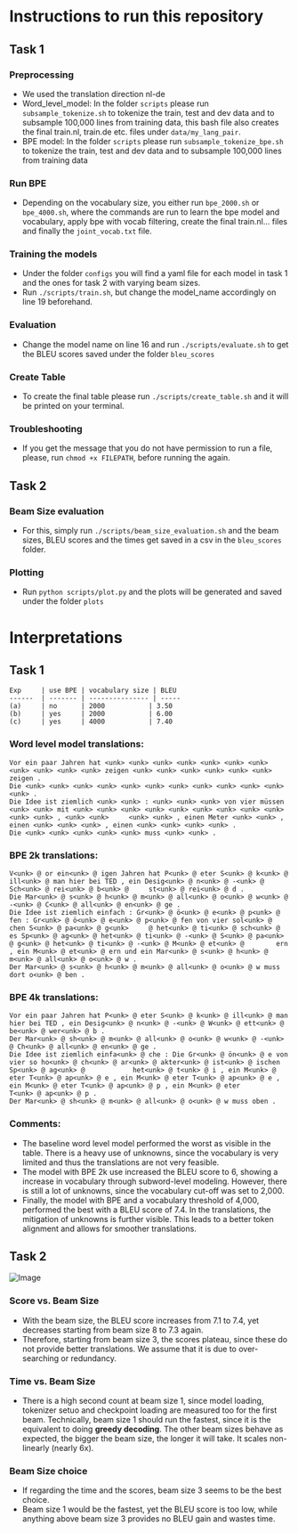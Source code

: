 # Instructions to run this repository

## Task 1
### Preprocessing
- We used the translation direction nl-de
- Word_level_model: In the folder `scripts` please run `subsample_tokenize.sh` to tokenize the train, test and dev data and to subsample 100,000 lines from training data, this bash file also creates the final train.nl, train.de etc. files under `data/my_lang_pair`.
- BPE model: In the folder `scripts` please run `subsample_tokenize_bpe.sh` to tokenize the train, test and dev data and to subsample 100,000 lines from training data

### Run BPE
- Depending on the vocabulary size, you either run `bpe_2000.sh` or `bpe_4000.sh`, where the commands are run to learn the bpe model and vocabulary, apply bpe with vocab filtering, create the final train.nl... files and finally the `joint_vocab.txt` file.

### Training the models
- Under the folder `configs` you will find a yaml file for each model in task 1 and the ones for task 2 with varying beam sizes.
- Run `./scripts/train.sh`, but change the model_name accordingly on line 19 beforehand.

### Evaluation
- Change the model name on line 16 and run `./scripts/evaluate.sh` to get the BLEU scores saved under the folder `bleu_scores`

### Create Table
- To create the final table please run `./scripts/create_table.sh` and it will be printed on your terminal.

### Troubleshooting
- If you get the message that you do not have permission to run a file, please, run `chmod +x FILEPATH`, before running the again.


## Task 2
### Beam Size evaluation
- For this, simply run `./scripts/beam_size_evaluation.sh` and the beam sizes, BLEU scores and the times get saved in a csv in the `bleu_scores` folder.

### Plotting
- Run `python scripts/plot.py` and the plots will be generated and saved under the folder `plots`


# Interpretations

## Task 1
```
Exp     | use BPE | vocabulary size | BLEU 
------  | ------- | --------------- | -----
(a)     | no      | 2000           | 3.50 
(b)     | yes     | 2000           | 6.00 
(c)     | yes     | 4000           | 7.40
```

### Word level model translations:
    Vor ein paar Jahren hat <unk> <unk> <unk> <unk> <unk> <unk> <unk> <unk> <unk> <unk> <unk> zeigen <unk> <unk> <unk> <unk> <unk> <unk> zeigen .
    Die <unk> <unk> <unk> <unk> <unk> <unk> <unk> <unk> <unk> <unk> <unk> <unk> .
    Die Idee ist ziemlich <unk> <unk> : <unk> <unk> <unk> von vier müssen <unk> <unk> mit <unk> <unk> <unk> <unk> <unk> <unk> <unk> <unk> <unk> <unk> <unk> , <unk> <unk>     <unk> <unk> , einen Meter <unk> <unk> , einen <unk> <unk> <unk> , einen <unk> <unk> <unk> <unk> .
    Die <unk> <unk> <unk> <unk> <unk> muss <unk> <unk> .

### BPE 2k translations:
    V<unk> @ or ein<unk> @ igen Jahren hat P<unk> @ eter S<unk> @ k<unk> @ ill<unk> @ man hier bei TED , ein Desig<unk> @ n<unk> @ -<unk> @ Sch<unk> @ rei<unk> @ b<unk> @     st<unk> @ rei<unk> @ d .
    Die Mar<unk> @ s<unk> @ h<unk> @ m<unk> @ all<unk> @ o<unk> @ w<unk> @ -<unk> @ C<unk> @ all<unk> @ en<unk> @ ge .
    Die Idee ist ziemlich einfach : Gr<unk> @ ö<unk> @ e<unk> @ p<unk> @ fen : Gr<unk> @ ö<unk> @ e<unk> @ p<unk> @ fen von vier sol<unk> @ chen S<unk> @ pa<unk> @ g<unk>     @ het<unk> @ ti<unk> @ sch<unk> @ es Sp<unk> @ ag<unk> @ het<unk> @ ti<unk> @ -<unk> @ S<unk> @ pa<unk> @ g<unk> @ het<unk> @ ti<unk> @ -<unk> @ M<unk> @ et<unk> @        ern , ein M<unk> @ et<unk> @ ern und ein Mar<unk> @ s<unk> @ h<unk> @ m<unk> @ all<unk> @ o<unk> @ w .
    Der Mar<unk> @ s<unk> @ h<unk> @ m<unk> @ all<unk> @ o<unk> @ w muss dort o<unk> @ ben .

### BPE 4k translations:
    Vor ein paar Jahren hat P<unk> @ eter S<unk> @ k<unk> @ ill<unk> @ man hier bei TED , ein Desig<unk> @ n<unk> @ -<unk> @ W<unk> @ ett<unk> @ be<unk> @ wer<unk> @ b .
    Der Mar<unk> @ sh<unk> @ m<unk> @ all<unk> @ o<unk> @ w<unk> @ -<unk> @ Ch<unk> @ all<unk> @ en<unk> @ ge .
    Die Idee ist ziemlich einfa<unk> @ che : Die Gr<unk> @ ön<unk> @ e von vier so ho<unk> @ ch<unk> @ ar<unk> @ akter<unk> @ ist<unk> @ ischen Sp<unk> @ ag<unk> @            het<unk> @ t<unk> @ i , ein M<unk> @ eter T<unk> @ ap<unk> @ e , ein M<unk> @ eter T<unk> @ ap<unk> @ e , ein M<unk> @ eter T<unk> @ ap<unk> @ p , ein M<unk> @ eter       T<unk> @ ap<unk> @ p .
    Der Mar<unk> @ sh<unk> @ m<unk> @ all<unk> @ o<unk> @ w muss oben .

### Comments:
- The baseline word level model performed the worst as visible in the table. There is a heavy use of unknowns, since the vocabulary is very limited and thus the translations are not very feasible.
- The model with BPE 2k use increased the BLEU score to 6, showing a increase in vocabulary through subword-level modeling. However, there is still a lot of unknowns, since the vocabulary cut-off was set to 2,000.
- Finally, the model with BPE and a vocabulary threshold of 4,000, performed the best with a BLEU score of 7.4. In the translations, the mitigation of unknowns is further visible. This leads to a better token alignment and allows for smoother translations.

## Task 2

![Image](https://github.com/user-attachments/assets/fc9c9367-060a-42a2-a96a-c1cffaaa4da7)

### Score vs. Beam Size
- With the beam size, the BLEU score increases from 7.1 to 7.4, yet decreases starting from beam size 8 to 7.3 again.
- Therefore, starting from beam size 3, the scores plateau, since these do not provide better translations. We assume that it is due to over-searching or redundancy.

### Time vs. Beam Size
- There is a high second count at beam size 1, since model loading, tokenizer setuo and checkpoint loading are measured too for the first beam. Technically, beam size 1 should run the fastest, since it is the equivalent to doing **greedy decoding**. The other beam sizes behave as expected, the bigger the beam size, the longer it will take. It scales non-linearly (nearly 6x).

### Beam Size choice
- If regarding the time and the scores, beam size 3 seems to be the best choice.
- Beam size 1 would be the fastest, yet the BLEU score is too low, while anything above beam size 3 provides no BLEU gain and wastes time.
